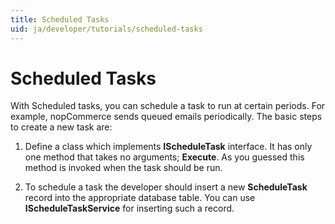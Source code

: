 ```yaml
---
title: Scheduled Tasks
uid: ja/developer/tutorials/scheduled-tasks
---
```


# Scheduled Tasks

With Scheduled tasks, you can schedule a task to run at certain periods. For example, nopCommerce sends queued emails periodically. The basic steps to create a new task are:

1. Define a class which implements **IScheduleTask** interface. It has only one method that takes no arguments; **Execute**. As you guessed this method is invoked when the task should be run.

2. To schedule a task the developer should insert a new **ScheduleTask** record into the appropriate database table. You can use **IScheduleTaskService** for inserting such a record.